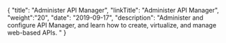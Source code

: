 {
    "title": "Administer API Manager",
    "linkTitle": "Administer API Manager",
    "weight":"20",
    "date": "2019-09-17",
    "description": "Administer and configure API Manager, and learn how to create, virtualize, and manage web-based APIs. "
}
